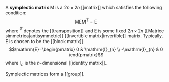 A **symplectic matrix** $\mathrm{M}$ is a $2n\times2n$ [[matrix]] which satisfies the following condition:
$$\mathrm{M}\mathrm{E}\mathrm{M}^{T}=\mathrm{E}$$
where $^{T}$ denotes the [[transposition]] and $\mathrm{E}$ is some fixed $2n\times 2n$ [[Matrice simmetrica|antisymmetric]] [[Invertible matrix|invertible]] matrix. Typically, $\mathrm{E}$ is chosen to be the [[block matrix]]
$$\mathrm{E}=\begin{pmatrix}
0 & \mathrm{I}_{n} \\
-\mathrm{I}_{n} & 0
\end{pmatrix}$$
where $\mathrm{I}_{n}$ is the $n$-dimensional [[identity matrix]].

Symplectic matrices form a [[group]].